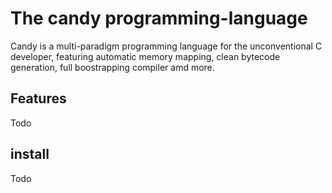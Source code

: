 # The candy programming-language

Candy is a multi-paradigm programming language for the unconventional C developer, featuring automatic memory mapping, clean bytecode generation, full boostrapping compiler amd more.

## Features

Todo

## install

Todo
